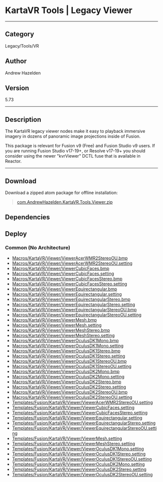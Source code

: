 # KartaVR Tools | Legacy Viewer
___

## Category
Legacy/Tools/VR

## Author
Andrew Hazelden

## Version
5.73

___

## Description
<p>The KartaVR legacy viewer nodes make it easy to playback immersive imagery in dozens of panoramic image projections inside of Fusion.</p>

<p>This package is relevant for Fusion v9 (Free) and Fusion Studio v9 users. If you are running Fusion Studio v17-19+, or Resolve v17-19+ you should consider using the newer "kvrViewer" DCTL fuse that is available in Reactor.</p>

___

## Download

Download a zipped atom package for offline installation:
> [com.AndrewHazelden.KartaVR.Tools.Viewer.zip](https://gitlab.com/WeSuckLess/Reactor/-/archive/master/Reactor-master.zip?path=Atoms/com.AndrewHazelden.KartaVR.Tools.Viewer)  

## Dependencies

## Deploy

### Common (No Architecture)

<ul>
<li><a href="https://gitlab.com/WeSuckLess/Reactor/-/blob/master/Atoms/com.AndrewHazelden.KartaVR.Tools.Viewer/Macros/KartaVR/Viewer/ViewerAcerWMR2StereoOU.bmp?ref_type=heads">Macros/KartaVR/Viewer/ViewerAcerWMR2StereoOU.bmp</a></li>
<li><a href="https://gitlab.com/WeSuckLess/Reactor/-/blob/master/Atoms/com.AndrewHazelden.KartaVR.Tools.Viewer/Macros/KartaVR/Viewer/ViewerAcerWMR2StereoOU.setting?ref_type=heads">Macros/KartaVR/Viewer/ViewerAcerWMR2StereoOU.setting</a></li>
<li><a href="https://gitlab.com/WeSuckLess/Reactor/-/blob/master/Atoms/com.AndrewHazelden.KartaVR.Tools.Viewer/Macros/KartaVR/Viewer/ViewerCubicFaces.bmp?ref_type=heads">Macros/KartaVR/Viewer/ViewerCubicFaces.bmp</a></li>
<li><a href="https://gitlab.com/WeSuckLess/Reactor/-/blob/master/Atoms/com.AndrewHazelden.KartaVR.Tools.Viewer/Macros/KartaVR/Viewer/ViewerCubicFaces.setting?ref_type=heads">Macros/KartaVR/Viewer/ViewerCubicFaces.setting</a></li>
<li><a href="https://gitlab.com/WeSuckLess/Reactor/-/blob/master/Atoms/com.AndrewHazelden.KartaVR.Tools.Viewer/Macros/KartaVR/Viewer/ViewerCubicFacesStereo.bmp?ref_type=heads">Macros/KartaVR/Viewer/ViewerCubicFacesStereo.bmp</a></li>
<li><a href="https://gitlab.com/WeSuckLess/Reactor/-/blob/master/Atoms/com.AndrewHazelden.KartaVR.Tools.Viewer/Macros/KartaVR/Viewer/ViewerCubicFacesStereo.setting?ref_type=heads">Macros/KartaVR/Viewer/ViewerCubicFacesStereo.setting</a></li>
<li><a href="https://gitlab.com/WeSuckLess/Reactor/-/blob/master/Atoms/com.AndrewHazelden.KartaVR.Tools.Viewer/Macros/KartaVR/Viewer/ViewerEquirectangular.bmp?ref_type=heads">Macros/KartaVR/Viewer/ViewerEquirectangular.bmp</a></li>
<li><a href="https://gitlab.com/WeSuckLess/Reactor/-/blob/master/Atoms/com.AndrewHazelden.KartaVR.Tools.Viewer/Macros/KartaVR/Viewer/ViewerEquirectangular.setting?ref_type=heads">Macros/KartaVR/Viewer/ViewerEquirectangular.setting</a></li>
<li><a href="https://gitlab.com/WeSuckLess/Reactor/-/blob/master/Atoms/com.AndrewHazelden.KartaVR.Tools.Viewer/Macros/KartaVR/Viewer/ViewerEquirectangularStereo.bmp?ref_type=heads">Macros/KartaVR/Viewer/ViewerEquirectangularStereo.bmp</a></li>
<li><a href="https://gitlab.com/WeSuckLess/Reactor/-/blob/master/Atoms/com.AndrewHazelden.KartaVR.Tools.Viewer/Macros/KartaVR/Viewer/ViewerEquirectangularStereo.setting?ref_type=heads">Macros/KartaVR/Viewer/ViewerEquirectangularStereo.setting</a></li>
<li><a href="https://gitlab.com/WeSuckLess/Reactor/-/blob/master/Atoms/com.AndrewHazelden.KartaVR.Tools.Viewer/Macros/KartaVR/Viewer/ViewerEquirectangularStereoOU.bmp?ref_type=heads">Macros/KartaVR/Viewer/ViewerEquirectangularStereoOU.bmp</a></li>
<li><a href="https://gitlab.com/WeSuckLess/Reactor/-/blob/master/Atoms/com.AndrewHazelden.KartaVR.Tools.Viewer/Macros/KartaVR/Viewer/ViewerEquirectangularStereoOU.setting?ref_type=heads">Macros/KartaVR/Viewer/ViewerEquirectangularStereoOU.setting</a></li>
<li><a href="https://gitlab.com/WeSuckLess/Reactor/-/blob/master/Atoms/com.AndrewHazelden.KartaVR.Tools.Viewer/Macros/KartaVR/Viewer/ViewerMesh.bmp?ref_type=heads">Macros/KartaVR/Viewer/ViewerMesh.bmp</a></li>
<li><a href="https://gitlab.com/WeSuckLess/Reactor/-/blob/master/Atoms/com.AndrewHazelden.KartaVR.Tools.Viewer/Macros/KartaVR/Viewer/ViewerMesh.setting?ref_type=heads">Macros/KartaVR/Viewer/ViewerMesh.setting</a></li>
<li><a href="https://gitlab.com/WeSuckLess/Reactor/-/blob/master/Atoms/com.AndrewHazelden.KartaVR.Tools.Viewer/Macros/KartaVR/Viewer/ViewerMeshStereo.bmp?ref_type=heads">Macros/KartaVR/Viewer/ViewerMeshStereo.bmp</a></li>
<li><a href="https://gitlab.com/WeSuckLess/Reactor/-/blob/master/Atoms/com.AndrewHazelden.KartaVR.Tools.Viewer/Macros/KartaVR/Viewer/ViewerMeshStereo.setting?ref_type=heads">Macros/KartaVR/Viewer/ViewerMeshStereo.setting</a></li>
<li><a href="https://gitlab.com/WeSuckLess/Reactor/-/blob/master/Atoms/com.AndrewHazelden.KartaVR.Tools.Viewer/Macros/KartaVR/Viewer/ViewerOculusDK1Mono.bmp?ref_type=heads">Macros/KartaVR/Viewer/ViewerOculusDK1Mono.bmp</a></li>
<li><a href="https://gitlab.com/WeSuckLess/Reactor/-/blob/master/Atoms/com.AndrewHazelden.KartaVR.Tools.Viewer/Macros/KartaVR/Viewer/ViewerOculusDK1Mono.setting?ref_type=heads">Macros/KartaVR/Viewer/ViewerOculusDK1Mono.setting</a></li>
<li><a href="https://gitlab.com/WeSuckLess/Reactor/-/blob/master/Atoms/com.AndrewHazelden.KartaVR.Tools.Viewer/Macros/KartaVR/Viewer/ViewerOculusDK1Stereo.bmp?ref_type=heads">Macros/KartaVR/Viewer/ViewerOculusDK1Stereo.bmp</a></li>
<li><a href="https://gitlab.com/WeSuckLess/Reactor/-/blob/master/Atoms/com.AndrewHazelden.KartaVR.Tools.Viewer/Macros/KartaVR/Viewer/ViewerOculusDK1Stereo.setting?ref_type=heads">Macros/KartaVR/Viewer/ViewerOculusDK1Stereo.setting</a></li>
<li><a href="https://gitlab.com/WeSuckLess/Reactor/-/blob/master/Atoms/com.AndrewHazelden.KartaVR.Tools.Viewer/Macros/KartaVR/Viewer/ViewerOculusDK1StereoOU.bmp?ref_type=heads">Macros/KartaVR/Viewer/ViewerOculusDK1StereoOU.bmp</a></li>
<li><a href="https://gitlab.com/WeSuckLess/Reactor/-/blob/master/Atoms/com.AndrewHazelden.KartaVR.Tools.Viewer/Macros/KartaVR/Viewer/ViewerOculusDK1StereoOU.setting?ref_type=heads">Macros/KartaVR/Viewer/ViewerOculusDK1StereoOU.setting</a></li>
<li><a href="https://gitlab.com/WeSuckLess/Reactor/-/blob/master/Atoms/com.AndrewHazelden.KartaVR.Tools.Viewer/Macros/KartaVR/Viewer/ViewerOculusDK2Mono.bmp?ref_type=heads">Macros/KartaVR/Viewer/ViewerOculusDK2Mono.bmp</a></li>
<li><a href="https://gitlab.com/WeSuckLess/Reactor/-/blob/master/Atoms/com.AndrewHazelden.KartaVR.Tools.Viewer/Macros/KartaVR/Viewer/ViewerOculusDK2Mono.setting?ref_type=heads">Macros/KartaVR/Viewer/ViewerOculusDK2Mono.setting</a></li>
<li><a href="https://gitlab.com/WeSuckLess/Reactor/-/blob/master/Atoms/com.AndrewHazelden.KartaVR.Tools.Viewer/Macros/KartaVR/Viewer/ViewerOculusDK2Stereo.bmp?ref_type=heads">Macros/KartaVR/Viewer/ViewerOculusDK2Stereo.bmp</a></li>
<li><a href="https://gitlab.com/WeSuckLess/Reactor/-/blob/master/Atoms/com.AndrewHazelden.KartaVR.Tools.Viewer/Macros/KartaVR/Viewer/ViewerOculusDK2Stereo.setting?ref_type=heads">Macros/KartaVR/Viewer/ViewerOculusDK2Stereo.setting</a></li>
<li><a href="https://gitlab.com/WeSuckLess/Reactor/-/blob/master/Atoms/com.AndrewHazelden.KartaVR.Tools.Viewer/Macros/KartaVR/Viewer/ViewerOculusDK2StereoOU.bmp?ref_type=heads">Macros/KartaVR/Viewer/ViewerOculusDK2StereoOU.bmp</a></li>
<li><a href="https://gitlab.com/WeSuckLess/Reactor/-/blob/master/Atoms/com.AndrewHazelden.KartaVR.Tools.Viewer/Macros/KartaVR/Viewer/ViewerOculusDK2StereoOU.setting?ref_type=heads">Macros/KartaVR/Viewer/ViewerOculusDK2StereoOU.setting</a></li>
<li><a href="https://gitlab.com/WeSuckLess/Reactor/-/blob/master/Atoms/com.AndrewHazelden.KartaVR.Tools.Viewer/Templates/Fusion/KartaVR/Viewer/ViewerAcerWMR2StereoOU.setting?ref_type=heads">Templates/Fusion/KartaVR/Viewer/ViewerAcerWMR2StereoOU.setting</a></li>
<li><a href="https://gitlab.com/WeSuckLess/Reactor/-/blob/master/Atoms/com.AndrewHazelden.KartaVR.Tools.Viewer/Templates/Fusion/KartaVR/Viewer/ViewerCubicFaces.setting?ref_type=heads">Templates/Fusion/KartaVR/Viewer/ViewerCubicFaces.setting</a></li>
<li><a href="https://gitlab.com/WeSuckLess/Reactor/-/blob/master/Atoms/com.AndrewHazelden.KartaVR.Tools.Viewer/Templates/Fusion/KartaVR/Viewer/ViewerCubicFacesStereo.setting?ref_type=heads">Templates/Fusion/KartaVR/Viewer/ViewerCubicFacesStereo.setting</a></li>
<li><a href="https://gitlab.com/WeSuckLess/Reactor/-/blob/master/Atoms/com.AndrewHazelden.KartaVR.Tools.Viewer/Templates/Fusion/KartaVR/Viewer/ViewerEquirectangular.setting?ref_type=heads">Templates/Fusion/KartaVR/Viewer/ViewerEquirectangular.setting</a></li>
<li><a href="https://gitlab.com/WeSuckLess/Reactor/-/blob/master/Atoms/com.AndrewHazelden.KartaVR.Tools.Viewer/Templates/Fusion/KartaVR/Viewer/ViewerEquirectangularStereo.setting?ref_type=heads">Templates/Fusion/KartaVR/Viewer/ViewerEquirectangularStereo.setting</a></li>
<li><a href="https://gitlab.com/WeSuckLess/Reactor/-/blob/master/Atoms/com.AndrewHazelden.KartaVR.Tools.Viewer/Templates/Fusion/KartaVR/Viewer/ViewerEquirectangularStereoOU.setting?ref_type=heads">Templates/Fusion/KartaVR/Viewer/ViewerEquirectangularStereoOU.setting</a></li>
<li><a href="https://gitlab.com/WeSuckLess/Reactor/-/blob/master/Atoms/com.AndrewHazelden.KartaVR.Tools.Viewer/Templates/Fusion/KartaVR/Viewer/ViewerMesh.setting?ref_type=heads">Templates/Fusion/KartaVR/Viewer/ViewerMesh.setting</a></li>
<li><a href="https://gitlab.com/WeSuckLess/Reactor/-/blob/master/Atoms/com.AndrewHazelden.KartaVR.Tools.Viewer/Templates/Fusion/KartaVR/Viewer/ViewerMeshStereo.setting?ref_type=heads">Templates/Fusion/KartaVR/Viewer/ViewerMeshStereo.setting</a></li>
<li><a href="https://gitlab.com/WeSuckLess/Reactor/-/blob/master/Atoms/com.AndrewHazelden.KartaVR.Tools.Viewer/Templates/Fusion/KartaVR/Viewer/ViewerOculusDK1Mono.setting?ref_type=heads">Templates/Fusion/KartaVR/Viewer/ViewerOculusDK1Mono.setting</a></li>
<li><a href="https://gitlab.com/WeSuckLess/Reactor/-/blob/master/Atoms/com.AndrewHazelden.KartaVR.Tools.Viewer/Templates/Fusion/KartaVR/Viewer/ViewerOculusDK1Stereo.setting?ref_type=heads">Templates/Fusion/KartaVR/Viewer/ViewerOculusDK1Stereo.setting</a></li>
<li><a href="https://gitlab.com/WeSuckLess/Reactor/-/blob/master/Atoms/com.AndrewHazelden.KartaVR.Tools.Viewer/Templates/Fusion/KartaVR/Viewer/ViewerOculusDK1StereoOU.setting?ref_type=heads">Templates/Fusion/KartaVR/Viewer/ViewerOculusDK1StereoOU.setting</a></li>
<li><a href="https://gitlab.com/WeSuckLess/Reactor/-/blob/master/Atoms/com.AndrewHazelden.KartaVR.Tools.Viewer/Templates/Fusion/KartaVR/Viewer/ViewerOculusDK2Mono.setting?ref_type=heads">Templates/Fusion/KartaVR/Viewer/ViewerOculusDK2Mono.setting</a></li>
<li><a href="https://gitlab.com/WeSuckLess/Reactor/-/blob/master/Atoms/com.AndrewHazelden.KartaVR.Tools.Viewer/Templates/Fusion/KartaVR/Viewer/ViewerOculusDK2Stereo.setting?ref_type=heads">Templates/Fusion/KartaVR/Viewer/ViewerOculusDK2Stereo.setting</a></li>
<li><a href="https://gitlab.com/WeSuckLess/Reactor/-/blob/master/Atoms/com.AndrewHazelden.KartaVR.Tools.Viewer/Templates/Fusion/KartaVR/Viewer/ViewerOculusDK2StereoOU.setting?ref_type=heads">Templates/Fusion/KartaVR/Viewer/ViewerOculusDK2StereoOU.setting</a></li>
</ul>
